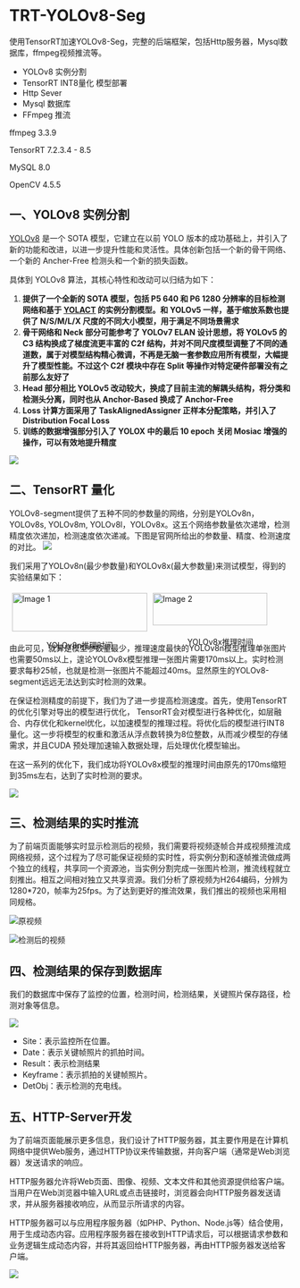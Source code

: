 <!--
 * @description: 
 * @version: 
 * @Author: zwy
 * @Date: 2023-07-21 09:54:47
 * @LastEditors: zwy
 * @LastEditTime: 2023-08-03 13:54:58
-->
# TRT-YOLOv8-Seg
使用TensorRT加速YOLOv8-Seg，完整的后端框架，包括Http服务器，Mysql数据库，ffmpeg视频推流等。

- YOLOv8 实例分割
- TensorRT INT8量化 模型部署
- Http Sever 
- Mysql 数据库
- FFmpeg 推流


ffmpeg 3.3.9 

TensorRT 7.2.3.4 - 8.5

MySQL 8.0

OpenCV 4.5.5



## 一、YOLOv8 实例分割

[YOLOv8](https://github.com/ultralytics/ultralytics)  是一个 SOTA 模型，它建立在以前 YOLO 版本的成功基础上，并引入了新的功能和改进，以进一步提升性能和灵活性。具体创新包括一个新的骨干网络、一个新的 Ancher-Free 检测头和一个新的损失函数。

具体到 YOLOv8 算法，其核心特性和改动可以归结为如下：

1. **提供了一个全新的 SOTA 模型，包括 P5 640 和 P6 1280 分辨率的目标检测网络和基于 [YOLACT](https://link.zhihu.com/?target=https%3A//arxiv.org/abs/1904.02689) 的实例分割模型。和 YOLOv5 一样，基于缩放系数也提供了 N/S/M/L/X 尺度的不同大小模型，用于满足不同场景需求**
2. **骨干网络和 Neck 部分可能参考了 YOLOv7 ELAN 设计思想，将 YOLOv5 的 C3 结构换成了梯度流更丰富的 C2f 结构，并对不同尺度模型调整了不同的通道数，属于对模型结构精心微调，不再是无脑一套参数应用所有模型，大幅提升了模型性能。不过这个 C2f 模块中存在 Split 等操作对特定硬件部署没有之前那么友好了**
3. **Head 部分相比 YOLOv5 改动较大，换成了目前主流的解耦头结构，将分类和检测头分离，同时也从 Anchor-Based 换成了 Anchor-Free**
4. **Loss 计算方面采用了 TaskAlignedAssigner 正样本分配策略，并引入了 Distribution Focal Loss**
5. **训练的数据增强部分引入了 YOLOX 中的最后 10 epoch 关闭 Mosiac 增强的操作，可以有效地提升精度**

![](https://blog-1300216920.cos.ap-nanjing.myqcloud.com/243418644-7df320b8-098d-47f1-85c5-26604d761286.png)

## 二、TensorRT 量化

YOLOv8-segment提供了五种不同的参数量的网络，分别是YOLOv8n，YOLOv8s, YOLOv8m, YOLOv8l，YOLOv8x。这五个网络参数量依次递增，检测精度依次递加，检测速度依次递减。下图是官网所给出的参数量、精度、检测速度的对比。
![](doc/figs/1.png)

我们采用了YOLOv8n(最少参数量)和YOLOv8x(最大参数量)来测试模型，得到的实验结果如下：

<div style="display: flex;">
  <div style="flex: 50%; padding: 5px;">
    <img src="doc/figs/2.png" alt="Image 1" style="width: 100%;">
    <p style="text-align: center;">YOLOv8n推理时间</p>
  </div>
  <div style="flex: 50%; padding: 5px;">
    <img src="doc/figs/3.png" alt="Image 2" style="width: 92%;">
    <p style="text-align: center;">YOLOv8x推理时间</p>
  </div>
</div>

由此可见，就算是模型参数量最少，推理速度最快的YOLOv8n模型推理单张图片也需要50ms以上，遑论YOLOv8x模型推理一张图片需要170ms以上。实时检测要求每秒25帧，也就是检测一张图片不能超过40ms。显然原生的YOLOv8-segment远远无法达到实时检测的效果。


在保证检测精度的前提下，我们为了进一步提高检测速度。首先，使用TensorRT的优化引擎对导出的模型进行优化， TensorRT会对模型进行各种优化，如层融合、内存优化和kernel优化，以加速模型的推理过程。将优化后的模型进行INT8量化。这一步将模型的权重和激活从浮点数转换为8位整数，从而减少模型的存储需求，并且CUDA 预处理加速输入数据处理，后处理优化模型输出。

在这一系列的优化下，我们成功将YOLOv8x模型的推理时间由原先的170ms缩短到35ms左右，达到了实时检测的要求。

![](doc/figs/4.png)


## 三、检测结果的实时推流

 为了前端页面能够实时显示检测后的视频，我们需要将视频逐帧合并成视频推流成网络视频，这个过程为了尽可能保证视频的实时性，将实例分割和逐帧推流做成两个独立的线程，共享同一个资源池，当实例分割完成一张图片检测，推流线程就立刻推出。相互之间相对独立又共享资源。我们分析了原视频为H264编码，分辨为1280*720，帧率为25fps。为了达到更好的推流效果，我们推出的视频也采用相同规格。

![原视频](doc/figs/5.png)

![检测后的视频](doc/figs/6.png)

## 四、检测结果的保存到数据库
我们的数据库中保存了监控的位置，检测时间，检测结果，关键照片保存路径，检测对象等信息。

![](doc/figs/7.png)

- Site：表示监控所在位置。
- Date：表示关键帧照片的抓拍时间。
- Result：表示检测结果
- Keyframe：表示抓拍的关键帧照片。
- DetObj：表示检测的充电线。

## 五、HTTP-Server开发

为了前端页面能展示更多信息，我们设计了HTTP服务器，其主要作用是在计算机网络中提供Web服务，通过HTTP协议来传输数据，并向客户端（通常是Web浏览器）发送请求的响应。

HTTP服务器允许将Web页面、图像、视频、文本文件和其他资源提供给客户端。当用户在Web浏览器中输入URL或点击链接时，浏览器会向HTTP服务器发送请求，并从服务器接收响应，从而显示所请求的内容。

HTTP服务器可以与应用程序服务器（如PHP、Python、Node.js等）结合使用，用于生成动态内容。应用程序服务器在接收到HTTP请求后，可以根据请求参数和业务逻辑生成动态内容，并将其返回给HTTP服务器，再由HTTP服务器发送给客户端。

![](./doc/figs/8.jpg)
